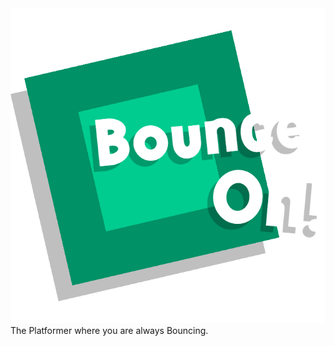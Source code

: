 <img src="https://github.com/Codey-Games/BounceOn/blob/main/Logo.png?raw=true">
The Platformer where you are always Bouncing.
